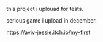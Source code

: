 this project i uplouad for tests.

serious game i upload in december.

https://aviv-jessie.itch.io/my-first